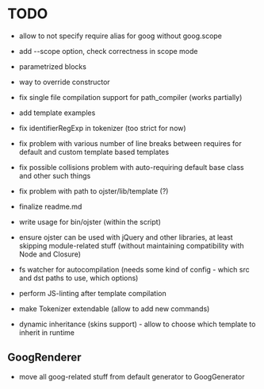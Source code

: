 # TODO

* allow to not specify require alias for goog without goog.scope
* add --scope option, check correctness in scope mode
* parametrized blocks
* way to override constructor
* fix single file compilation support for path_compiler (works partially)

* add template examples

* fix identifierRegExp in tokenizer (too strict for now)
* fix problem with various number of line breaks between requires for default and custom template based templates
* fix possible collisions problem with auto-requiring default base class and other such things

* fix problem with path to ojster/lib/template (?)
* finalize readme.md

* write usage for bin/ojster (within the script)

* ensure ojster can be used with jQuery and other libraries, at least skipping module-related stuff (without maintaining compatibility with Node and Closure)
* fs watcher for autocompilation (needs some kind of config - which src and dst paths to use, which options)
* perform JS-linting after template compilation

* make Tokenizer extendable (allow to add new commands)
* dynamic inheritance (skins support) - allow to choose which template to inherit in runtime

## GoogRenderer

* move all goog-related stuff from default generator to GoogGenerator
